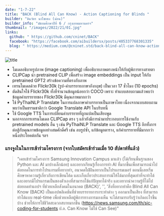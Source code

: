 ```yaml
---
date: "1-7-22"
title: "BACK (Blind All Can Know) - Action Captioning for Blinds "
builder: "ชินวัตร นาไชยธง (ม่อน)"
builder_info: "มัธยมศึกษาปีที่ 6 / กรุงเทพมหานครฯ"
thumbnail: "/images/2022/21/01.jpg"
links:
  github: " https://github.com/cninet/BACK"
  facebook: "https://facebook.com/aibuildersx/posts/405337768301335"
  blog: " https://medium.com/@cninet.std/back-blind-all-can-know-action-captioning-a10a3fa85695"
---
```


![title](/images/2022/21/01.jpg)

- โมเดลอธิบายรูปภาพ (image captioning) เพื่ออธิบายภาพตรงหน้าให้กับผู้พิการทางสายตา
- CLIPCap นำ pretrained CLIP เพื่อสร้าง image embeddings เป็น input ให้กับ pretrained GPT2 สร้างข้อความที่ตรงกับภาพ
- เทรนโมเดลด้วย Flickr30k (รูป-คำบรรยายภาษาอังกฤษ) เป็นเวลา 17 ชั่วโมง (10 epochs)
- ตัดสินใจใช้ Flickr30k ทั้งที่จำนวนข้อมูลน้อยกว่า COCO เพราะ ทำแบบสอบถามแล้วพบว่าข้อมูลคำบรรยายของ Flickr30k มีคุณภาพมากกว่า
- ใช้ PyThaiNLP Translate ในการแปลภาษาคำบรรยายเป็นภาษาไทย เนื่องจากแบบสอบถามพบว่าเป็นธรรมชาติกว่า Google Translate API ในบริบทนี้
- ใช้ Google TTS ในการเปลี่ยนคำบรรยายที่ถูกแปลเป็นเสียงพูด
- นอกจากการเทรนโมเดล CLIPCap ตรง ๆ แล้วยังมีการนำมาประกอบการใช้งานกับ pretrained models อื่น ๆ เช่น PyThaiNLP Translate และ Google TTS อีกทั้งการต่อสู้กับคุณภาพข้อมูลอย่างสมศักดิ์ศรี เช่น ลบรูปซ้ำ, แก้ข้อมูลตาราง, แก้คำบรรยายที่มีมากกว่าหนึ่งประโยคต่อกัน ฯลฯ  

### แรงจูงในในการเข้าร่วมโครงการ (จากใบสมัครเข้าร่วมเมื่อ 10 สัปดาห์ที่แล้ว)

> "เคยเข้าร่วมโครงการ Samsung Innovation Campus มาแล้ว (ได้เรียนพื้นฐานของ Python และ AI มาบ้างเล็กน้อย) และอยากเรียนรู้เรื่องการทำ AI ที่มากขึ้นเพื่อสามารถนำไปต่อยอดในการทำโปรแกรมที่อยากทำ, อนาคตใฝ่ฝันอยากเป็นโปรแกรมเมอร์ ตอนนี้เลยเริ่มศึกษาหาความรู้เกี่ยวกับการเขียนโค้ด และเก็บเกี่ยวประสบการณ์ให้ได้มากที่สุดเท่าที่จะทำได้ และอยากมีโปรแกรมเป็นของตัวเองที่สามารถใช้แก้ปัญหาได้จริง และอยากนำความรู้ที่ได้ไปต่อยอดทำแอปฯ ที่ช่วยเหลือสังคมในอนาคต (BACK)', '', 'สิ่งที่อยากทำคือ Blind All Can Know (BACK) เป็นแอปพลิเคชันที่ช่วยบรรยายการกระทำต่าง ๆ ออกมาเป็นเสียง ที่สามารถทำได้แบบ real-time เพื่อช่วยเหลือผู้พิการทางการมองเห็น จะได้สามารถรับรู้ว่าเกิดอะไรขึ้นบ้าง ช่วยให้การใช้ชีวิตสะดวกสบายมากขึ้น (https://news.samsung.com/th/sic-coding-for-students ป.ล. Can Know ไม่ใช่ Can See)"